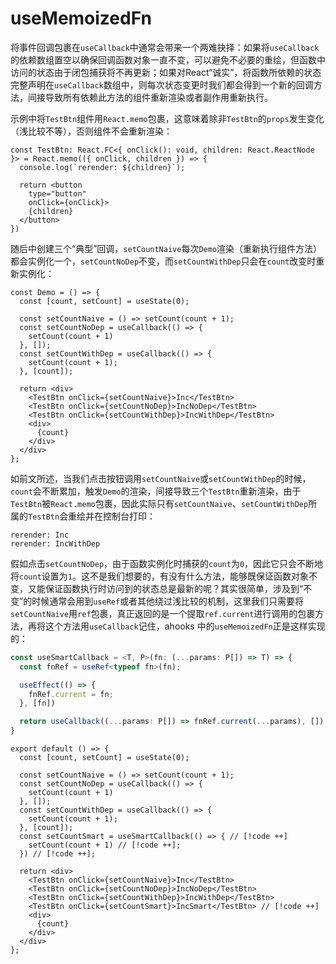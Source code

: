 # useMemoizedFn

将事件回调包裹在`useCallback`中通常会带来一个两难抉择：如果将`useCallback`的依赖数组置空以确保回调函数对象一直不变，可以避免不必要的重绘，但函数中访问的状态由于闭包捕获将不再更新；如果对React“诚实”，将函数所依赖的状态完整声明在`useCallback`数组中，则每次状态变更时我们都会得到一个新的回调方法，间接导致所有依赖此方法的组件重新渲染或者副作用重新执行。

示例中将`TestBtn`组件用`React.memo`包裹，这意味着除非`TestBtn`的`props`发生变化（浅比较不等），否则组件不会重新渲染：

```tsx
const TestBtn: React.FC<{ onClick(): void, children: React.ReactNode }> = React.memo(({ onClick, children }) => {
  console.log(`rerender: ${children}`);

  return <button
    type="button"
    onClick={onClick}>
    {children}
  </button>
})
```

随后中创建三个“典型”回调，`setCountNaive`每次`Demo`渲染（重新执行组件方法）都会实例化一个，`setCountNoDep`不变，而`setCountWithDep`只会在`count`改变时重新实例化：

```tsx
const Demo = () => {
  const [count, setCount] = useState(0);

  const setCountNaive = () => setCount(count + 1);
  const setCountNoDep = useCallback(() => {
    setCount(count + 1)
  }, []);
  const setCountWithDep = useCallback(() => {
    setCount(count + 1);
  }, [count]);

  return <div>
    <TestBtn onClick={setCountNaive}>Inc</TestBtn>
    <TestBtn onClick={setCountNoDep}>IncNoDep</TestBtn>
    <TestBtn onClick={setCountWithDep}>IncWithDep</TestBtn>
    <div>
      {count}
    </div>
  </div>
};
```

如前文所述，当我们点击按钮调用`setCountNaive`或`setCountWithDep`的时候，`count`会不断累加，触发`Demo`的渲染，间接导致三个`TestBtn`重新渲染，由于`TestBtn`被`React.memo`包裹，因此实际只有`setCountNaive`、`setCountWithDep`所属的`TestBtn`会重绘并在控制台打印：

    rerender: Inc
    rerender: IncWithDep

假如点击`setCountNoDep`，由于函数实例化时捕获的`count`为`0`，因此它只会不断地将`count`设置为`1`。这不是我们想要的，有没有什么方法，能够既保证函数对象不变，又能保证函数执行时访问到的状态总是最新的呢？其实很简单，涉及到“不变”的时候通常会用到`useRef`或者其他绕过浅比较的机制，这里我们只需要将`setCountNaive`用`ref`包裹，真正返回的是一个提取`ref.current`进行调用的包裹方法，再将这个方法用`useCallback`记住，ahooks 中的`useMemoizedFn`正是这样实现的：

```ts
const useSmartCallback = <T, P>(fn: (...params: P[]) => T) => {
  const fnRef = useRef<typeof fn>(fn);

  useEffect(() => {
    fnRef.current = fn;
  }, [fn])

  return useCallback((...params: P[]) => fnRef.current(...params), []);
}
```

```tsx
export default () => {
  const [count, setCount] = useState(0);

  const setCountNaive = () => setCount(count + 1);
  const setCountNoDep = useCallback(() => {
    setCount(count + 1)
  }, []);
  const setCountWithDep = useCallback(() => {
    setCount(count + 1);
  }, [count]);
  const setCountSmart = useSmartCallback(() => { // [!code ++]
    setCount(count + 1) // [!code ++];
  }) // [!code ++];

  return <div>
    <TestBtn onClick={setCountNaive}>Inc</TestBtn>
    <TestBtn onClick={setCountNoDep}>IncNoDep</TestBtn>
    <TestBtn onClick={setCountWithDep}>IncWithDep</TestBtn>
    <TestBtn onClick={setCountSmart}>IncSmart</TestBtn> // [!code ++]
    <div>
      {count}
    </div>
  </div>
};
```
